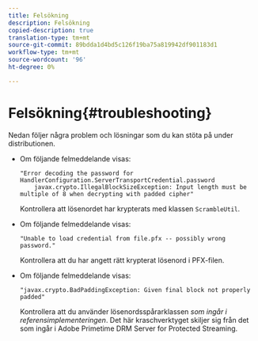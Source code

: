 ```yaml
---
title: Felsökning
description: Felsökning
copied-description: true
translation-type: tm+mt
source-git-commit: 89bdda1d4bd5c126f19ba75a819942df901183d1
workflow-type: tm+mt
source-wordcount: '96'
ht-degree: 0%

---
```



# Felsökning{#troubleshooting}

Nedan följer några problem och lösningar som du kan stöta på under distributionen.

* Om följande felmeddelande visas:

   ```
   "Error decoding the password for HandlerConfiguration.ServerTransportCredential.password  
       javax.crypto.IllegalBlockSizeException: Input length must be multiple of 8 when decrypting with padded cipher"
   ```

   Kontrollera att lösenordet har krypterats med klassen `ScrambleUtil`.

* Om följande felmeddelande visas:

   ```
   "Unable to load credential from file.pfx -- possibly wrong password."
   ```

   Kontrollera att du har angett rätt krypterat lösenord i PFX-filen.

* Om följande felmeddelande visas:

   ```
   "javax.crypto.BadPaddingException: Given final block not properly padded"
   ```

   Kontrollera att du använder lösenordsspårarklassen *som ingår i referensimplementeringen*. Det här kraschverktyget skiljer sig från det som ingår i Adobe Primetime DRM Server for Protected Streaming.

